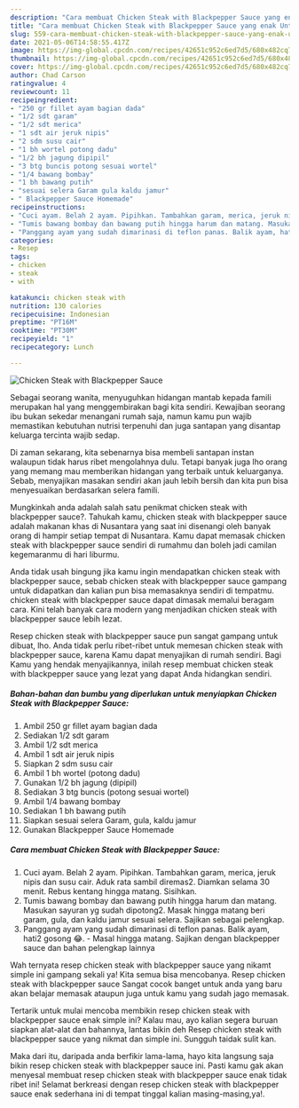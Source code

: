 ```yaml
---
description: "Cara membuat Chicken Steak with Blackpepper Sauce yang enak Untuk Jualan"
title: "Cara membuat Chicken Steak with Blackpepper Sauce yang enak Untuk Jualan"
slug: 559-cara-membuat-chicken-steak-with-blackpepper-sauce-yang-enak-untuk-jualan
date: 2021-05-06T14:58:55.417Z
image: https://img-global.cpcdn.com/recipes/42651c952c6ed7d5/680x482cq70/chicken-steak-with-blackpepper-sauce-foto-resep-utama.jpg
thumbnail: https://img-global.cpcdn.com/recipes/42651c952c6ed7d5/680x482cq70/chicken-steak-with-blackpepper-sauce-foto-resep-utama.jpg
cover: https://img-global.cpcdn.com/recipes/42651c952c6ed7d5/680x482cq70/chicken-steak-with-blackpepper-sauce-foto-resep-utama.jpg
author: Chad Carson
ratingvalue: 4
reviewcount: 11
recipeingredient:
- "250 gr fillet ayam bagian dada"
- "1/2 sdt garam"
- "1/2 sdt merica"
- "1 sdt air jeruk nipis"
- "2 sdm susu cair"
- "1 bh wortel potong dadu"
- "1/2 bh jagung dipipil"
- "3 btg buncis potong sesuai wortel"
- "1/4 bawang bombay"
- "1 bh bawang putih"
- "sesuai selera Garam gula kaldu jamur"
- " Blackpepper Sauce Homemade"
recipeinstructions:
- "Cuci ayam. Belah 2 ayam. Pipihkan. Tambahkan garam, merica, jeruk nipis dan susu cair. Aduk rata sambil diremas2. Diamkan selama 30 menit. Rebus kentang hingga matang. Sisihkan."
- "Tumis bawang bombay dan bawang putih hingga harum dan matang. Masukan sayuran yg sudah dipotong2. Masak hingga matang beri garam, gula, dan kaldu jamur sesuai selera. Sajikan sebagai pelengkap."
- "Panggang ayam yang sudah dimarinasi di teflon panas. Balik ayam, hati2 gosong 😂.  Masal hingga matang. Sajikan dengan blackpepper sauce dan bahan pelengkap lainnya"
categories:
- Resep
tags:
- chicken
- steak
- with

katakunci: chicken steak with 
nutrition: 130 calories
recipecuisine: Indonesian
preptime: "PT16M"
cooktime: "PT30M"
recipeyield: "1"
recipecategory: Lunch

---
```



![Chicken Steak with Blackpepper Sauce](https://img-global.cpcdn.com/recipes/42651c952c6ed7d5/680x482cq70/chicken-steak-with-blackpepper-sauce-foto-resep-utama.jpg)

Sebagai seorang wanita, menyuguhkan hidangan mantab kepada famili merupakan hal yang menggembirakan bagi kita sendiri. Kewajiban seorang ibu bukan sekedar menangani rumah saja, namun kamu pun wajib memastikan kebutuhan nutrisi terpenuhi dan juga santapan yang disantap keluarga tercinta wajib sedap.

Di zaman  sekarang, kita sebenarnya bisa membeli santapan instan walaupun tidak harus ribet mengolahnya dulu. Tetapi banyak juga lho orang yang memang mau memberikan hidangan yang terbaik untuk keluarganya. Sebab, menyajikan masakan sendiri akan jauh lebih bersih dan kita pun bisa menyesuaikan berdasarkan selera famili. 



Mungkinkah anda adalah salah satu penikmat chicken steak with blackpepper sauce?. Tahukah kamu, chicken steak with blackpepper sauce adalah makanan khas di Nusantara yang saat ini disenangi oleh banyak orang di hampir setiap tempat di Nusantara. Kamu dapat memasak chicken steak with blackpepper sauce sendiri di rumahmu dan boleh jadi camilan kegemaranmu di hari liburmu.

Anda tidak usah bingung jika kamu ingin mendapatkan chicken steak with blackpepper sauce, sebab chicken steak with blackpepper sauce gampang untuk didapatkan dan kalian pun bisa memasaknya sendiri di tempatmu. chicken steak with blackpepper sauce dapat dimasak memalui beragam cara. Kini telah banyak cara modern yang menjadikan chicken steak with blackpepper sauce lebih lezat.

Resep chicken steak with blackpepper sauce pun sangat gampang untuk dibuat, lho. Anda tidak perlu ribet-ribet untuk memesan chicken steak with blackpepper sauce, karena Kamu dapat menyajikan di rumah sendiri. Bagi Kamu yang hendak menyajikannya, inilah resep membuat chicken steak with blackpepper sauce yang lezat yang dapat Anda hidangkan sendiri.

<!--inarticleads1-->

##### Bahan-bahan dan bumbu yang diperlukan untuk menyiapkan Chicken Steak with Blackpepper Sauce:

1. Ambil 250 gr fillet ayam bagian dada
1. Sediakan 1/2 sdt garam
1. Ambil 1/2 sdt merica
1. Ambil 1 sdt air jeruk nipis
1. Siapkan 2 sdm susu cair
1. Ambil 1 bh wortel (potong dadu)
1. Gunakan 1/2 bh jagung (dipipil)
1. Sediakan 3 btg buncis (potong sesuai wortel)
1. Ambil 1/4 bawang bombay
1. Sediakan 1 bh bawang putih
1. Siapkan sesuai selera Garam, gula, kaldu jamur
1. Gunakan  Blackpepper Sauce Homemade




<!--inarticleads2-->

##### Cara membuat Chicken Steak with Blackpepper Sauce:

1. Cuci ayam. Belah 2 ayam. Pipihkan. Tambahkan garam, merica, jeruk nipis dan susu cair. Aduk rata sambil diremas2. Diamkan selama 30 menit. Rebus kentang hingga matang. Sisihkan.
1. Tumis bawang bombay dan bawang putih hingga harum dan matang. Masukan sayuran yg sudah dipotong2. Masak hingga matang beri garam, gula, dan kaldu jamur sesuai selera. Sajikan sebagai pelengkap.
1. Panggang ayam yang sudah dimarinasi di teflon panas. Balik ayam, hati2 gosong 😂.  - Masal hingga matang. Sajikan dengan blackpepper sauce dan bahan pelengkap lainnya




Wah ternyata resep chicken steak with blackpepper sauce yang nikamt simple ini gampang sekali ya! Kita semua bisa mencobanya. Resep chicken steak with blackpepper sauce Sangat cocok banget untuk anda yang baru akan belajar memasak ataupun juga untuk kamu yang sudah jago memasak.

Tertarik untuk mulai mencoba membikin resep chicken steak with blackpepper sauce enak simple ini? Kalau mau, ayo kalian segera buruan siapkan alat-alat dan bahannya, lantas bikin deh Resep chicken steak with blackpepper sauce yang nikmat dan simple ini. Sungguh taidak sulit kan. 

Maka dari itu, daripada anda berfikir lama-lama, hayo kita langsung saja bikin resep chicken steak with blackpepper sauce ini. Pasti kamu gak akan menyesal membuat resep chicken steak with blackpepper sauce enak tidak ribet ini! Selamat berkreasi dengan resep chicken steak with blackpepper sauce enak sederhana ini di tempat tinggal kalian masing-masing,ya!.

